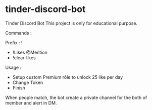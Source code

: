 # tinder-discord-bot

Tinder Discord Bot
This project is only for educational purpose.

Commands : 

Prefix : !

- !Likes @Mention
- !clear-likes


Usage : 
- Setup custom Premium rôle to unlock 25 like per day
- Change Token
- Finish


When people match, the bot create a private channel for the both of member and alert in DM.
